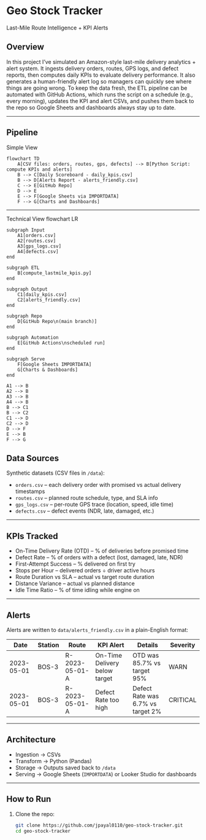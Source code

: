 # Geo Stock Tracker
Last-Mile Route Intelligence + KPI Alerts

## Overview
In this project I’ve simulated an Amazon-style last-mile delivery analytics + alert system.
It ingests delivery orders, routes, GPS logs, and defect reports, then computes daily KPIs to evaluate delivery performance.
It also generates a human-friendly alert log so managers can quickly see where things are going wrong. 
To keep the data fresh, the ETL pipeline can be automated with GitHub Actions, which runs the script on a schedule (e.g., every morning), updates the KPI and alert CSVs, and pushes them back to the repo so Google Sheets and dashboards always stay up to date.

---

## Pipeline
Simple View

```mermaid
flowchart TD
    A[CSV files: orders, routes, gps, defects] --> B[Python Script: compute KPIs and alerts]
    B --> C[Daily Scoreboard - daily_kpis.csv]
    B --> D[Alerts Report - alerts_friendly.csv]
    C --> E[GitHub Repo]
    D --> E
    E --> F[Google Sheets via IMPORTDATA]
    F --> G[Charts and Dashboards]
```

---
Technical View flowchart LR

    subgraph Input
        A1[orders.csv]
        A2[routes.csv]
        A3[gps_logs.csv]
        A4[defects.csv]
    end

    subgraph ETL
        B[compute_lastmile_kpis.py]
    end

    subgraph Output
        C1[daily_kpis.csv]
        C2[alerts_friendly.csv]
    end

    subgraph Repo
        D[GitHub Repo\n(main branch)]
    end

    subgraph Automation
        E[GitHub Actions\nscheduled run]
    end

    subgraph Serve
        F[Google Sheets IMPORTDATA]
        G[Charts & Dashboards]
    end

    A1 --> B
    A2 --> B
    A3 --> B
    A4 --> B
    B --> C1
    B --> C2
    C1 --> D
    C2 --> D
    D --> F
    E --> B
    F --> G

## Data Sources
Synthetic datasets (CSV files in `/data`):

- `orders.csv` – each delivery order with promised vs actual delivery timestamps  
- `routes.csv` – planned route schedule, type, and SLA info  
- `gps_logs.csv` – per-route GPS trace (location, speed, idle time)  
- `defects.csv` – defect events (NDR, late, damaged, etc.)
---
## KPIs Tracked
- On-Time Delivery Rate (OTD) – % of deliveries before promised time  
- Defect Rate – % of orders with a defect (lost, damaged, late, NDR)  
- First-Attempt Success – % delivered on first try  
- Stops per Hour – delivered orders ÷ driver active hours  
- Route Duration vs SLA – actual vs target route duration  
- Distance Variance – actual vs planned distance  
- Idle Time Ratio – % of time idling while engine on  

---

## Alerts
Alerts are written to `data/alerts_friendly.csv` in a plain-English format:

| Date       | Station | Route         | KPI Alert                  | Details                                | Severity  |
|------------|---------|---------------|----------------------------|----------------------------------------|-----------|
| 2023-05-01 | BOS-3   | R-2023-05-01-A | On-Time Delivery below target | OTD was 85.7% vs target 95%            | WARN      |
| 2023-05-01 | BOS-3   | R-2023-05-01-A | Defect Rate too high       | Defect Rate was 6.7% vs target 2%       | CRITICAL  |

---

## Architecture
- Ingestion → CSVs  
- Transform → Python (Pandas)  
- Storage → Outputs saved back to `/data`  
- Serving → Google Sheets (`IMPORTDATA`) or Looker Studio for dashboards  

---

## How to Run
1. Clone the repo:
   ```bash
   git clone https://github.com/jpayal0110/geo-stock-tracker.git
   cd geo-stock-tracker
